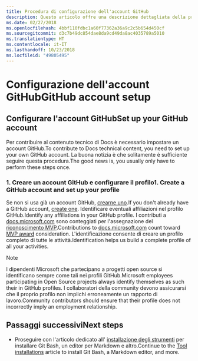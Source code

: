 ```yaml
---
title: Procedura di configurazione dell'account GitHub
description: Questo articolo offre una descrizione dettagliata della procedura di configurazione degli account per GitHub, necessari per contribuire al contenuto di docs.microsoft.com.
ms.date: 02/27/2018
ms.openlocfilehash: 4bbf110fdbc1a60f77362a36a9c2c5b654d450cf
ms.sourcegitcommit: d3c7b49dc854dae8da9cd49da8ac4035789a5010
ms.translationtype: HT
ms.contentlocale: it-IT
ms.lasthandoff: 10/23/2018
ms.locfileid: "49805495"
---
```

# <a name="github-account-setup"></a><span data-ttu-id="85705-103">Configurazione dell'account GitHub</span><span class="sxs-lookup"><span data-stu-id="85705-103">GitHub account setup</span></span>

## <a name="set-up-your-github-account"></a><span data-ttu-id="85705-104">Configurare l'account GitHub</span><span class="sxs-lookup"><span data-stu-id="85705-104">Set up your GitHub account</span></span>

<span data-ttu-id="85705-105">Per contribuire al contenuto tecnico di Docs è necessario impostare un account GitHub.</span><span class="sxs-lookup"><span data-stu-id="85705-105">To contribute to Docs technical content, you need to set up your own GitHub account.</span></span> <span data-ttu-id="85705-106">La buona notizia è che solitamente è sufficiente seguire questa procedura.</span><span class="sxs-lookup"><span data-stu-id="85705-106">The good news is, you usually only have to perform these steps once.</span></span>

### <a name="1-create-a-github-account-and-set-up-your-profile"></a><span data-ttu-id="85705-107">1. Creare un account GitHub e configurare il profilo</span><span class="sxs-lookup"><span data-stu-id="85705-107">1. Create a GitHub account and set up your profile</span></span>

<span data-ttu-id="85705-108">Se non si usa già un account GitHub, [crearne uno](https://github.com/join).</span><span class="sxs-lookup"><span data-stu-id="85705-108">If you don't already have a GitHub account, [create one](https://github.com/join).</span></span> <span data-ttu-id="85705-109">Identificare eventuali affiliazioni nel profilo GitHub.</span><span class="sxs-lookup"><span data-stu-id="85705-109">Identify any affiliations in your GitHub profile.</span></span> <span data-ttu-id="85705-110">I contributi a [docs.microsoft.com](https://docs.microsoft.com) sono conteggiati per l'assegnazione del [riconoscimento MVP](https://mvp.microsoft.com).</span><span class="sxs-lookup"><span data-stu-id="85705-110">Contributions to [docs.microsoft.com](https://docs.microsoft.com) count toward [MVP award](https://mvp.microsoft.com) consideration.</span></span> <span data-ttu-id="85705-111">L'identificazione consente di creare un profilo completo di tutte le attività.</span><span class="sxs-lookup"><span data-stu-id="85705-111">Identification helps us build a complete profile of all your activities.</span></span>

>[!NOTE]
> <span data-ttu-id="85705-112">I dipendenti Microsoft che partecipano a progetti open source si identificano sempre come tali nei profili GitHub.</span><span class="sxs-lookup"><span data-stu-id="85705-112">Microsoft employees participating in Open Source projects always identify themselves as such their in GitHub profiles.</span></span> <span data-ttu-id="85705-113">I collaboratori della community devono assicurarsi che il proprio profilo non implichi erroneamente un rapporto di lavoro.</span><span class="sxs-lookup"><span data-stu-id="85705-113">Community contributors should ensure that their profile does not incorrectly imply an employment relationship.</span></span>

## <a name="next-steps"></a><span data-ttu-id="85705-114">Passaggi successivi</span><span class="sxs-lookup"><span data-stu-id="85705-114">Next steps</span></span>

* <span data-ttu-id="85705-115">Proseguire con l'articolo dedicato all' [installazione degli strumenti](get-started-setup-tools.md) per installare Git Bash, un editor per Markdown e altro.</span><span class="sxs-lookup"><span data-stu-id="85705-115">Continue to the [Tool installations](get-started-setup-tools.md) article to install Git Bash, a Markdown editor, and more.</span></span>
